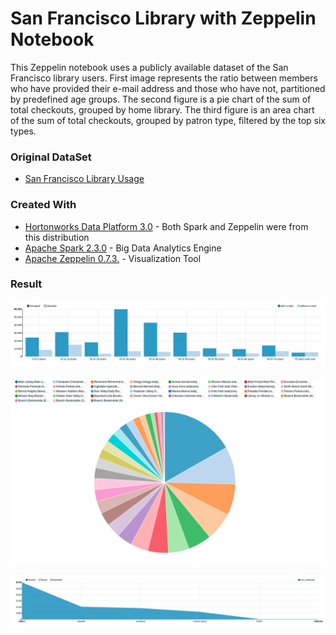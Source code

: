
San Francisco Library with Zeppelin Notebook
===================================================

This Zeppelin notebook uses a publicly available dataset of the San Francisco library users. First image represents the ratio between members who have provided their e-mail address and those who have not, partitioned by predefined age groups. The second figure is a pie chart of the sum of total checkouts, grouped by home library. The third figure is an area chart of the sum of total checkouts, grouped by patron type, filtered by the top six types.


### Original DataSet

* [San Francisco Library Usage](https://data.sfgov.org/Culture-and-Recreation/Library-Usage/qzz6-2jup)


### Created With

* [Hortonworks Data Platform 3.0](https://hortonworks.com/products/data-platforms/hdp/) - Both Spark and Zeppelin were from this distribution
* [Apache Spark 2.3.0](http://spark.apache.org/) - Big Data Analytics Engine
* [Apache Zeppelin 0.7.3.](https://zeppelin.apache.org/) - Visualization Tool

### Result

![E-Mails by Age Group - Matko Soric](https://raw.githubusercontent.com/matkosoric/Data-Visualizations/master/Zeppelin/SanFranciscoLibrary/1.email_by_age_group.png?raw=true "E-Mail by age group - Matko Soric")

![checkouts by home library - Matko Soric](https://raw.githubusercontent.com/matkosoric/Data-Visualizations/master/Zeppelin/SanFranciscoLibrary/2.checkouts_by_home_library__pie_chart.png?raw=true "checkouts by home library - Matko Soric")

![Checkouts by patron type - Matko Soric](https://raw.githubusercontent.com/matkosoric/Data-Visualizations/master/Zeppelin/SanFranciscoLibrary/3.checkouts_by_patron_area_chart.png?raw=true "Checkouts by patron type - Matko Soric")      
    